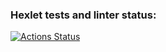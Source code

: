 ### Hexlet tests and linter status:
[![Actions Status](https://github.com/minchenkors/python-project-50/workflows/hexlet-check/badge.svg)](https://github.com/minchenkors/python-project-50/actions)